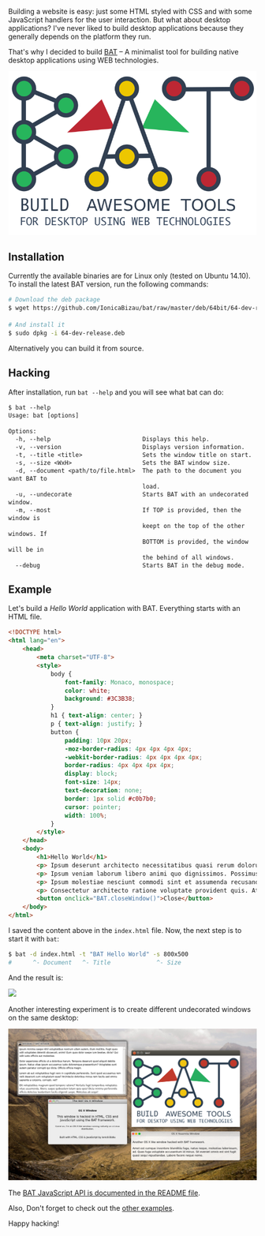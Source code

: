 Building a website is easy: just some HTML styled with CSS and with some JavaScript handlers for the user interaction. But what about desktop applications? I've never liked to build desktop applications because they generally depends on the platform they run.

That's why I decided to build [BAT][1] – A minimalist tool for building native desktop applications using WEB technologies.

![BAT](https://raw.githubusercontent.com/IonicaBizau/bat/master/resources/logo-t.png)

## Installation
Currently the available binaries are for Linux only (tested on Ubuntu 14.10). To install the latest BAT version, run the following commands:

```sh
# Download the deb package
$ wget https://github.com/IonicaBizau/bat/raw/master/deb/64bit/64-dev-release.deb

# And install it
$ sudo dpkg -i 64-dev-release.deb
```

Alternatively you can build it from source.

## Hacking

After installation, run `bat --help` and you will see what bat can do:

```
$ bat --help
Usage: bat [options]

Options:
  -h, --help                          Displays this help.
  -v, --version                       Displays version information.
  -t, --title <title>                 Sets the window title on start.
  -s, --size <WxH>                    Sets the BAT window size.
  -d, --document <path/to/file.html>  The path to the document you want BAT to
                                      load.
  -u, --undecorate                    Starts BAT with an undecorated window.
  -m, --most                          If TOP is provided, then the window is
                                      keept on the top of the other windows. If
                                      BOTTOM is provided, the window will be in
                                      the behind of all windows.
  --debug                             Starts BAT in the debug mode.
```

## Example

Let's build a *Hello World* application with BAT. Everything starts with an HTML file.

```html
<!DOCTYPE html>
<html lang="en">
    <head>
        <meta charset="UTF-8">
        <style>
            body {
                font-family: Monaco, monospace;
                color: white;
                background: #3C3B38;
            }
            h1 { text-align: center; }
            p { text-align: justify; }
            button {
                padding: 10px 20px;
                -moz-border-radius: 4px 4px 4px 4px;
                -webkit-border-radius: 4px 4px 4px 4px;
                border-radius: 4px 4px 4px 4px;
                display: block;
                font-size: 14px;
                text-decoration: none;
                border: 1px solid #c0b7b0;
                cursor: pointer;
                width: 100%;
            }
        </style>
    </head>
    <body>
        <h1>Hello World</h1>
        <p> Ipsum deserunt architecto necessitatibus quasi rerum dolorum obcaecati aut, doloremque laudantium nisi vel sint officia nobis. Nobis ad nemo voluptatum molestiae ad. Nisi ipsum deserunt a illo labore similique ad?  </p>
        <p> Ipsum veniam laborum libero animi quo dignissimos. Possimus quidem consequatur temporibus consequatur odio, quidem deleniti! Similique totam placeat sint assumenda nulla dolor. Voluptatibus quasi veritatis distinctio consectetur nobis. Nemo reprehenderit?  </p>
        <p> Ipsum molestiae nesciunt commodi sint et assumenda recusandae! Earum necessitatibus sequi nulla fugit architecto omnis. Maiores omnis repellat cupiditate iure corporis dolorem sed amet nesciunt. Mollitia sapiente sit repellendus ratione.  </p>
        <p> Consectetur architecto ratione voluptate provident quis. At maiores aliquam corporis sit nisi. Consectetur ab rem unde a corporis reiciendis ut dolorum, tempora, aut, minus. Sit adipisci recusandae doloremque quia vel!  </p>
        <button onclick="BAT.closeWindow()">Close</button>
    </body>
</html>
```

I saved the content above in the `index.html` file. Now, the next step is to start it with `bat`:

```sh
$ bat -d index.html -t "BAT Hello World" -s 800x500
#      ^- Document   ^- Title             ^- Size
```

And the result is:

![](http://i.imgur.com/T0yVbvV.png)

Another interesting experiment is to create different undecorated windows on the same desktop:

![](https://raw.githubusercontent.com/IonicaBizau/bat/master/resources/demo.png)

The [BAT JavaScript API is documented in the README file](https://github.com/IonicaBizau/bat#javascript-api).

Also, Don't forget to check out the [other examples](https://github.com/IonicaBizau/bat/tree/master/examples).

Happy hacking!

  [1]: https://github.com/IonicaBizau/bat